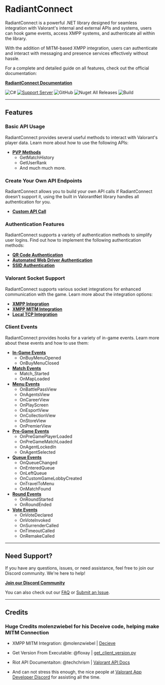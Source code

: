 # RadiantConnect

RadiantConnect is a powerful .NET library designed for seamless integration with Valorant's internal and external APIs and systems, users can hook game events, access XMPP systems, and authenticate all within the library.

With the addition of MITM-based XMPP integration, users can authenticate and interact with messaging and presence services effectively without hassle.

For a complete and detailed guide on all features, check out the official documentation:

[**RadiantConnect Documentation**](https://irisapp.ca/RadiantConnect/)

![C#](https://img.shields.io/badge/-.NET%208.0-blueviolet?style=for-the-badge&logo=windows&logoColor=white)
[![Support Server](https://img.shields.io/discord/477201632204161025.svg?label=Discord&logo=Discord&colorB=7289da&style=for-the-badge)](https://discord.gg/yyuggrH)
![GitHub](https://img.shields.io/github/license/IrisV3rm/RadiantConnect?style=for-the-badge)
![Nuget All Releases](https://img.shields.io/nuget/dt/RadiantConnect?label=Nuget%20Downloads&style=for-the-badge)
![Build](https://img.shields.io/github/actions/workflow/status/RiisDev/RadiantConnect/dotnet.yml?style=for-the-badge)

---
## Features


### **Basic API Usage**

RadiantConnect provides several useful methods to interact with Valorant's player data. Learn more about how to use the following APIs:

- **[PVP Methods](https://irisapp.ca/RadiantConnect/Method%20Usage/PVP%20Methods/)**
  - GetMatchHistory
  - GetUserRank
  - And much much more.

### **Create Your Own API Endpoints**

RadiantConnect allows you to build your own API calls if RadiantConnect doesn't support it, using the built in ValorantNet library handles all authentication for you.

- **[Custom API Call](https://irisapp.ca/RadiantConnect/ValorantNet/ValorantNet%20Usage/)**

### **Authentication Features**

RadiantConnect supports a variety of authentication methods to simplify user logins. Find out how to implement the following authentication methods:

- **[QR Code Authentication](https://irisapp.ca/RadiantConnect/Method%20Usage/Authentication%20Methods/#authenticatewithqr)**
- **[Automated Web Driver Authentication](https://irisapp.ca/RadiantConnect/Method%20Usage/Authentication%20Methods/#authenticatewithdriver)**
- **[SSID Authentication](https://irisapp.ca/RadiantConnect/Method%20Usage/Authentication%20Methods/#authenticatewithssid)**

### **Valorant Socket Support**

RadiantConnect supports various socket integrations for enhanced communication with the game. Learn more about the integration options:

- **[XMPP Integration](https://irisapp.ca/RadiantConnect/TCP%20%26%20XMPP/XMPP%20Remote%20Guide%20copy/)**
- **[XMPP MITM Integration](https://irisapp.ca/RadiantConnect/TCP%20%26%20XMPP/XMPP%20MITM%20Guide/)**
- **[Local TCP Integration](https://irisapp.ca/RadiantConnect/TCP%20%26%20XMPP/TCP%20Guide/)**

### **Client Events**

RadiantConnect provides hooks for a variety of in-game events. Learn more about these events and how to use them:

- **[In-Game Events](https://irisapp.ca/RadiantConnect/Client%20Events/In%20Game%20Events/)**
  - OnBuyMenuOpened
  - OnBuyMenuClosed
- **[Match Events](https://irisapp.ca/RadiantConnect/Client%20Events/Match%20Events/)**
  - Match\_Started
  - OnMapLoaded
- **[Menu Events](https://irisapp.ca/RadiantConnect/Client%20Events/Menu%20Events/)**
  - OnBattlePassView
  - OnAgentsView
  - OnCareerView
  - OnPlayScreen
  - OnEsportView
  - OnCollectionView
  - OnStoreView
  - OnPremierView
- **[Pre-Game Events](https://irisapp.ca/RadiantConnect/Client%20Events/Pre%20Game%20Events/)**
  - OnPreGamePlayerLoaded
  - OnPreGameMatchLoaded
  - OnAgentLockedIn
  - OnAgentSelected
- **[Queue Events](https://irisapp.ca/RadiantConnect/Client%20Events/Queue%20Events/)**
  - OnQueueChanged
  - OnEnteredQueue
  - OnLeftQueue
  - OnCustomGameLobbyCreated
  - OnTravelToMenu
  - OnMatchFound
- **[Round Events](https://irisapp.ca/RadiantConnect/Client%20Events/Round%20Events/)**
  - OnRoundStarted
  - OnRoundEnded
- **[Vote Events](https://irisapp.ca/RadiantConnect/Client%20Events/Vote%20Events/)**
  - OnVoteDeclared
  - OnVoteInvoked
  - OnSurrenderCalled
  - OnTimeoutCalled
  - OnRemakeCalled

---

## Need Support?

If you have any questions, issues, or need assistance, feel free to join our Discord community. We're here to help!

**[Join our Discord Community](https://discord.gg/yyuggrH)**

You can also check out our [FAQ](#) or [Submit an Issue](https://github.com/IrisV3rm/RadiantConnect/issues).

---
## Credits

### Huge Credits molenzwiebel for his Deceive code, helping make MITM Connection
* XMPP MITM Integration: @molenzwiebel | [Decieve](https://github.com/molenzwiebel/Deceive)

* Get Version From Executable: @floxay | [get_client_version.py](https://gist.github.com/floxay/a6bdacbd8db2298be602d330a43976da)
* Riot API Documentaiton: @techchrism | [Valorant API Docs](https://valapidocs.techchrism.me/)
* And can not stress this enough, the nice people at [Valorant App Developer Discord](https://discord.gg/a9yzrw3KAm) for assisting all the time. 